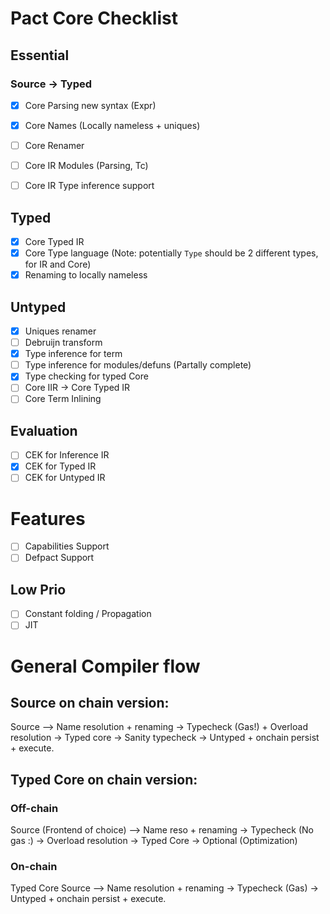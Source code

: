 # Pact Core Checklist

## Essential

### Source -> Typed
- [x] Core Parsing new syntax (Expr)
- [x] Core Names (Locally nameless + uniques)
- [ ] Core Renamer
- [ ] Core IR Modules (Parsing, Tc)
- [ ] Core IR Type inference support


## Typed
- [x] Core Typed IR
- [x] Core Type language (Note: potentially `Type` should be 2 different types, for IR and Core)
- [x] Renaming to locally nameless

## Untyped

- [x] Uniques renamer
- [ ] Debruijn transform
- [x] Type inference for term
- [ ] Type inference for modules/defuns (Partally complete)
- [x] Type checking for typed Core
- [ ] Core IIR -> Core Typed IR
- [ ] Core Term Inlining

## Evaluation
- [ ] CEK for Inference IR
- [x] CEK for Typed IR
- [ ] CEK for Untyped IR

# Features
- [ ] Capabilities Support
- [ ] Defpact Support

## Low Prio

- [ ] Constant folding / Propagation
- [ ] JIT

# General Compiler flow

## Source on chain version:

Source --> Name resolution + renaming -> Typecheck (Gas!)
\+ Overload resolution -> Typed core -> Sanity typecheck -> Untyped + onchain persist + execute.

## Typed Core on chain version:

### Off-chain
Source (Frontend of choice) --> Name reso + renaming -> Typecheck (No gas :)
\-> Overload resolution -> Typed Core -> Optional (Optimization)

### On-chain
Typed Core Source --> Name resolution + renaming -> Typecheck (Gas) -> Untyped + onchain persist + execute.
